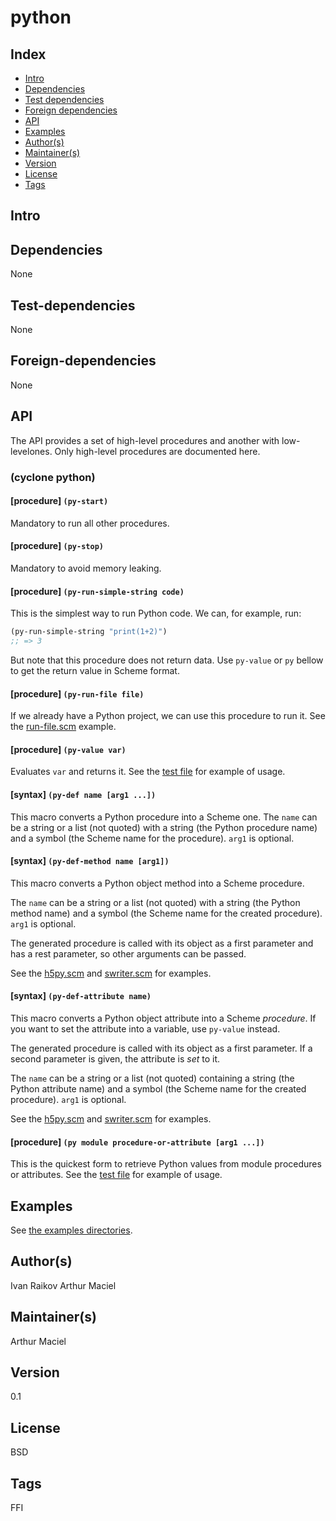 # python

## Index 
- [Intro](#Intro)
- [Dependencies](#Dependencies)
- [Test dependencies](#Test-dependencies)
- [Foreign dependencies](#Foreign-dependencies)
- [API](#API)
- [Examples](#Examples)
- [Author(s)](#Author(s))
- [Maintainer(s)](#Maintainer(s))
- [Version](#Version) 
- [License](#License) 
- [Tags](#Tags) 

## Intro 


## Dependencies 
None

## Test-dependencies 
None

## Foreign-dependencies 
None

## API 
The API provides a set of high-level procedures and another with low-levelones. Only high-level procedures are documented here.

### (cyclone python)

#### [procedure]   `(py-start)`
Mandatory to run all other procedures.

#### [procedure]   `(py-stop)`
Mandatory to avoid memory leaking.

#### [procedure]   `(py-run-simple-string code)`
This is the simplest way to run Python code. We can, for example, run:

```scheme
(py-run-simple-string "print(1+2)")
;; => 3
```

But note that this procedure does not return data. Use `py-value` or `py` bellow to get the return value in Scheme format.

#### [procedure]   `(py-run-file file)`
If we already have a Python project, we can use this procedure to run it. See the [run-file.scm](https://github.com/cyclone-winds/python/blob/master/examples/run-file.scm) example.

#### [procedure]   `(py-value var)`
Evaluates `var` and returns it. See the [test file](https://github.com/cyclone-winds/python/blob/master/test.scm) for example of usage.

#### [syntax]   `(py-def name [arg1 ...])`
This macro converts a Python procedure into a Scheme one. The `name` can be a string or a list (not quoted) with a string (the Python procedure name) and a symbol (the Scheme name for the procedure). `arg1` is optional. 

#### [syntax]   `(py-def-method name [arg1])`
This macro converts a Python object method into a Scheme procedure. 

The `name` can be a string or a list (not quoted) with a string (the Python method name) and a symbol (the Scheme name for the created procedure). `arg1` is optional. 

The generated procedure is called with its object as a first parameter and has a rest parameter, so other arguments can be passed.

See the [h5py.scm](https://github.com/cyclone-winds/python/blob/master/examples/h5py.scm) and [swriter.scm](https://github.com/cyclone-winds/python/blob/master/examples/swriter.scm) for examples.

#### [syntax]   `(py-def-attribute name)`
This macro converts a Python object attribute into a Scheme *procedure*. If you want to set the attribute into a variable, use `py-value` instead. 

The generated procedure is called with its object as a first parameter. If a second parameter is given, the attribute is *set* to it.

The `name` can be a string or a list (not quoted) containing a string (the Python attribute name) and a symbol (the Scheme name for the created procedure). `arg1` is optional. 

See the [h5py.scm](https://github.com/cyclone-winds/python/blob/master/examples/h5py.scm) and [swriter.scm](https://github.com/cyclone-winds/python/blob/master/examples/swriter.scm) for examples.

#### [procedure]   `(py module procedure-or-attribute [arg1 ...])`
This is the quickest form to retrieve Python values from module procedures or attributes. See the [test file](https://github.com/cyclone-winds/python/blob/master/test.scm) for example of usage.

## Examples
See [the examples directories](https://github.com/cyclone-scheme/cyclone-winds/wiki/python/examples).

## Author(s)
Ivan Raikov
Arthur Maciel

## Maintainer(s) 
Arthur Maciel

## Version 
0.1

## License 
BSD

## Tags 
FFI
